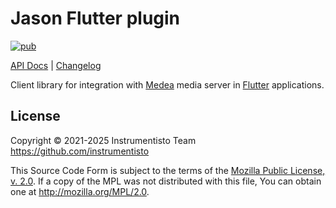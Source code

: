 Jason Flutter plugin
====================

[![pub](https://img.shields.io/pub/v/medea_jason "pub")](https://pub.dev/packages/medea_jason)

[API Docs](https://pub.dev/documentation/medea_jason) |
[Changelog](https://github.com/instrumentisto/medea-jason/blob/master/flutter/CHANGELOG.md)

Client library for integration with [Medea] media server in [Flutter] applications.





## License

Copyright © 2021-2025  Instrumentisto Team <https://github.com/instrumentisto>

This Source Code Form is subject to the terms of the [Mozilla Public License, v. 2.0](https://github.com/instrumentisto/medea-jason/blob/master/flutter/LICENSE). If a copy of the MPL was not distributed with this file, You can obtain one at <http://mozilla.org/MPL/2.0>.




[Flutter]: https://flutter.dev
[Medea]: https://github.com/instrumentisto/medea
